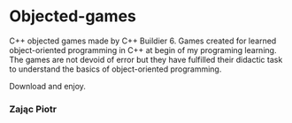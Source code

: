# Objected-games
C++ objected games made by C++ Buildier 6. 
Games created for learned object-oriented programming in C++ at begin of my programing learning. 
The games are not devoid of error but they have fulfilled their didactic task to understand the basics of object-oriented programming.

Download and enjoy.
### Zając Piotr
